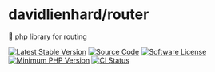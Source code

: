 # davidlienhard/router
🐘 php library for routing


[![Latest Stable Version](https://img.shields.io/packagist/v/davidlienhard/router.svg?style=flat-square)](https://packagist.org/packages/davidlienhard/router)
[![Source Code](https://img.shields.io/badge/source-davidlienhard/router-blue.svg?style=flat-square)](https://github.com/davidlienhard/router)
[![Software License](https://img.shields.io/badge/license-MIT-brightgreen.svg?style=flat-square)](https://github.com/davidlienhard/router/blob/master/LICENSE)
[![Minimum PHP Version](https://img.shields.io/badge/php-%3E%3D%208.0-8892BF.svg?style=flat-square)](https://php.net/)
[![CI Status](https://github.com/davidlienhard/router/actions/workflows/check.yml/badge.svg)](https://github.com/davidlienhard/router/actions/workflows/check.yml)
